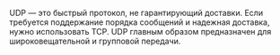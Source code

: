 UDP — это быстрый протокол, не гарантирующий доставки. Если требуется поддержание порядка сообщений и надежная доставка, нужно использовать TCP. UDP главным образом предназначен для широковещательной и групповой передачи.

